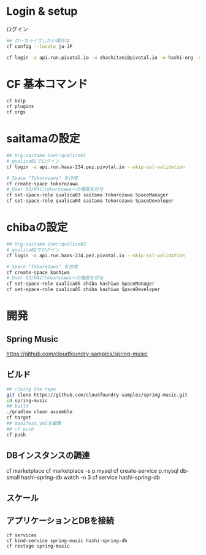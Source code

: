
# Login & setup
ログイン
```bash
## ローカライズしたい場合は
cf config --locale ja-JP

cf login -a api.run.pivotal.io -u shashitani@pivotal.io -o hashi-org -s development
```

# CF 基本コマンド
```bash
cf help
cf plugins
cf orgs
```

# saitamaの設定
```bash
## Org:saitama User:qualica01
# qualica01でログイン
cf login -a api.run.haas-234.pez.pivotal.io --skip-ssl-validation

# Space "Tokorozawa" を作成
cf create-space tokorozawa
# User 03/04にtokorozawaへの権限を付与
cf set-space-role qualica03 saitama tokorozawa SpaceManager
cf set-space-role qualica04 saitama tokorozawa SpaceDeveloper
```
# chibaの設定
```bash
## Org:saitama User:qualica02
# qualica02でログイン
cf login -a api.run.haas-234.pez.pivotal.io --skip-ssl-validation

# Space "Tokorozawa" を作成
cf create-space kashiwa
# User 03/04にtokorozawaへの権限を付与
cf set-space-role qualica05 chiba kashiwa SpaceManager
cf set-space-role qualica05 chiba kashiwa SpaceDeveloper
```
# 開発
## Spring Music
https://github.com/cloudfoundry-samples/spring-music
## ビルド
```bash
## cloing the repo
git clone https://github.com/cloudfoundry-samples/spring-music.git
cd spring-music
## build
./gradlew clean assemble
cf target
## manifest.ymlを編集
## cf push
cf push
```
## DBインスタンスの調達
cf marketplace
cf marketplace -s p.mysql
cf create-service p.mysql db-small hashi-spring-db
watch -n 3 cf service hashi-spring-db

## スケール
## アプリケーションとDBを接続
```
cf services
cf bind-service spring-music hashi-spring-db
cf restage spring-music
```
